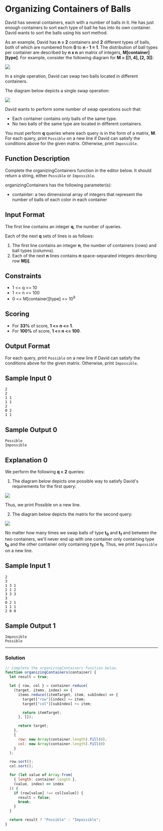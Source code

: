 # Organizing Containers of Balls

David has several containers, each with a number of balls in it. He has just enough containers to sort each type of ball he has into its own container. David wants to sort the balls using his sort method.

As an example, David has **n = 2** containers and **2** different types of balls, both of which are numbered from **0** to **n - 1 = 1**. The distribution of ball types per container are described by **n x n** an matrix of integers, **M[container][type]**. For example, consider the following diagram for **M = [[1, 4], [2, 3]]**:

![](https://s3.amazonaws.com/hr-challenge-images/0/1485811368-9e78c98652-swapping-balls.png)

In a single operation, David can swap two balls located in different containers.

The diagram below depicts a single swap operation:

![](https://s3.amazonaws.com/hr-challenge-images/0/1485811849-e97b84e218-swapping-balls-ps-1.png)

David wants to perform some number of swap operations such that:

- Each container contains only balls of the same type.
- No two balls of the same type are located in different containers.

You must perform **q** queries where each query is in the form of a matrix, **M**. For each query, print `Possible` on a new line if David can satisfy the conditions above for the given matrix. Otherwise, print `Impossible`.

## Function Description

Complete the organizingContainers function in the editor below. It should return a string, either `Possible` or `Impossible`.

organizingContainers has the following parameter(s):

- containter: a two dimensional array of integers that represent the number of balls of each color in each container

## Input Format

The first line contains an integer **q**, the number of queries.

Each of the next **q** sets of lines is as follows:

1. The first line contains an integer **n**, the number of containers (rows) and ball types (columns).
2. Each of the next **n** lines contains **n** space-separated integers describing row **M[i]**.

## Constraints

- 1 <= q <= 10
- 1 <= n <= 100
- 0 <= M[container][type] <= 10<sup>9</sup>

## Scoring

- For **33%** of score, **1 <= n <= 1**.
- For **100%** of score, **1 <= n <= 100**.

## Output Format

For each query, print `Possible` on a new line if David can satisfy the conditions above for the given matrix. Otherwise, print `Impossible`.

## Sample Input 0

```
2
2
1 1
1 1
2
0 2
1 1
```

## Sample Output 0

```
Possible
Impossible
```

## Explanation 0

We perform the following **q = 2** queries:

1. The diagram below depicts one possible way to satisfy David's requirements for the first query:

![](https://s3.amazonaws.com/hr-challenge-images/0/1485813936-37f8a37dad-swapping-balls-sample-0-0.png)

Thus, we print Possible on a new line.<br/>

2. The diagram below depicts the matrix for the second query:

![](https://s3.amazonaws.com/hr-challenge-images/0/1485814141-d283776840-swapping-balls-sample-0-2.png)

No matter how many times we swap balls of type **t<sub>0</sub>** and **t<sub>1</sub>** and between the two containers, we'll never end up with one container only containing type **t<sub>0</sub>** and the other container only containing type **t<sub>1</sub>**. Thus, we print `Impossible` on a new line.

## Sample Input 1

```
2
3
1 3 1
2 1 2
3 3 3
3
0 2 1
1 1 1
2 0 0
```

## Sample Output 1

```
Impossible
Possible
```

---

### Solution

```javascript
// Complete the organizingContainers function below.
function organizingContainers(container) {
  let result = true;

  let { row, col } = container.reduce(
    (target, items, index) => {
      items.reduce((itemTarget, item, subIndex) => {
        target["row"][index] += item;
        target["col"][subIndex] += item;

        return itemTarget;
      }, []);

      return target;
    },
    {
      row: new Array(container.length).fill(0),
      col: new Array(container.length).fill(0)
    }
  );

  row.sort();
  col.sort();

  for (let value of Array.from(
    { length: container.length },
    (value, index) => index
  )) {
    if (row[value] !== col[value]) {
      result = false;
      break;
    }
  }

  return result ? "Possible" : "Impossible";
}
```
